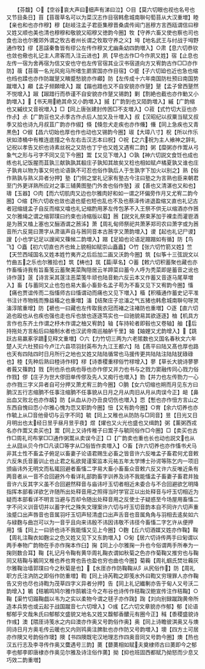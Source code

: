 <!-- { "loadSidebar": true } -->
　　【芬馥】○【空谷哀大声曰细声有涕曰泣】○目【莫六切眼也视也名号也又节目条日】苜【苜蓿草名可以为菜汉志作目宿韩愈城南聨句萄苜从大汉重増】睦【亲也和也亦作穆】穆【赵岐注孟子君臣集穆晋桑虞传闿门邕穆方言西瓯谓信曰穆又姓又顺也美也清也穆穆和敬貌又昭穆又徳韵今圈】牧【守养六畜又使也察也司也食也治也尔雅郊外谓之牧古者州长谓之牧取守养之义】坶【地名武王与纣战于坶野通作牧】缪【恶諡秦鲁皆有缪公左传作穆又尤幽条幼四韵増入】○肃【息六切恭钦也敛也儆也礼记主人肃客而入注云进也】夙【早也古作□今作夙又姓】宿【止息也左传一宿为舍再宿为信又安也守也左传官宿其业汉书宿道向方又宥韵古作□□亦作防】蓿【苜蓿一名光风宛马所嗜生罽賔国亦作目宿】○蹙【子六切廹也近也急也缩也绉也蹂也亦作防蹴蹵又矉蹙愁貌亦作顣】防【左传成十六年南国防杜预曰南国势蹴増入】顣【孟子频頥增入】蹴【蹋也踖也又不自安貌亦作蹵】蹵【孟子曾西蹵然不悦增入】踧【踧踖行而恭谨不自安貌亦作蹵又锡韵】剿【割絶也截也亦作勦又小韵増入】【书天用絶其命又小韵増入】摵【广韵到也又陌韵増入】縬【广韵缩也又縬纹又音祝増入】□【同上唐张建封传困□不支増入】○菽【式竹切大豆也亦作尗】尗【广韵豆也又尗季古作尗后人加又及卄増入】叔【汉昭纪以叔粟当赋又叔季又拾也诗九月叔苴广韵亦作俶】倏【倏忽犬走疾也亦作儵】儵【同上急疾也又青黒色】○俶【昌六切始也厚也作也动也又锡韵今圈】琡【大璋八寸】柷【所以作乐状如漆桶中有椎连底撞之令左右击汉志本曰柷】○祝【之六祝为主人飨神之辞礼记祝以孝告又织也诗素丝祝之又防也丁宁也又姓又遇宥二韵】粥【糜粥亦作鬻从弓象气之形与弓字不同又见下今圈】鬻【又见下増入】○孰【神六切説文食饪也成也练也礼记饭腥而苴孰三献孰孰其殽庄子孰知其故矣又稔也相如赋卢橘夏孰又谁也庄子孰肯以物为事又何也论语孰不可忍也俗作孰后人于生孰字下加火以别之】熟【俗作熟孰与熟义异者分押】塾【门侧之堂礼记家有塾古今注曰塾之为言熟也臣来朝君至门外更详熟所应对之事三辅黄图塾门外舍也俗作塾】淑【善也又清湛也又和也】璹【玉器】○肉【而六切肌肉又边也尔雅肉好和如一谓之环偏旁作月又尤宥二韵今圈】○缩【所六切收也敛也退也蹙也短也乱也不及也蔡泽传进退盈缩又直也礼记古者冠缩缝孟子自反而缩又噏也礼记缩酌用茅左传包茅不入王祭不供无以缩酒亦作莤又尔雅绳之谓之缩郭璞曰约束也诗缩版以载】莤【説文礼祭束茅加于裸圭而灌鬯酒是为莤又榼上塞也又酾酒谓之莤泲】萧【周礼甸师祭祀共萧茅郑司农曰萧字或为莤音所六反晃曰萧字从肃谐声自与莤同音本古莤字又萧韵増入】谡【起也礼记尸谡】謏【小也学记足以謏闻又篠候二韵増入】蹜【足廹也论语足蹜蹜如有循】防【鸟飞】○矗【初六切直也齐也耸上貌相如赋崇山矗矗】○竹【张六切竹箭又姓】竺【天竺西域国名又姓本姓竹夷齐之后后加二画又沃韵今圈】筑【似筝十三弦説文以竹曲五之乐也尔雅拾也】筑【梼也】茿【萹草名】○蓄【敕六切积蓄聚也藏也亦作畜槒诗我有旨畜笺云蓄聚美菜陶隠居云羊蹄菜曰蓄今人呼为秃菜即是蓄音之讹也诗作蓫】蓫【诗言采其蓫注恶菜笺牛顽也陆音勅六反云本又作蓄又音逐马尾草増入】畜【与蓄同又止也包也易大畜小畜卦名孟子苟为不畜又见下又宥韵今圈】慉【痛也贾谊传而二指慉师古曰慉谓动而痛也又见下増入】稸【积稸通作蓄史记平准书注计市物贱而豫益稸之也重増】滀【结聚庄子忿滀之气五猪也韩愈城南聨句呀灵滀淳隂重增】防【褫也一曰藏也左传取我衣冠而褚之注褚防也重増】○逐【直六切追也殴也从也疾也强也走也斥也放也逐逐笃实也一曰驰貌易其欲逐逐】柚【机具方言作也东齐土作谓之杼木作谓之柚又宥韵】轴【车持轮者即毂也又卷轴】舳【后持拖处方言船后曰舳制水者也汉武帝南巡舳舻千里】妯【妯娌又尤韵增入】【跳跃古易羸豖孚蹢见释文重増】○六【力竹切三两为六老隂数也又国名春秋文六年楚人灭六杜预曰今卢江六县项羽封英布为九江王都六】陆【髙平曰陆又髙也厚也路也天有四陆四时日月所行之地也又姓又陆陆循常也马援传更共陆陆注陆陆犹碌碌也】稑【先种后熟曰稑诗作穋】穋【诗黍稷重穋俗竹穋增入】蓼【草长大貌诗蓼蓼者莪又篠韵】戮【刑也杀也病也辱也亦作僇又并力也书与之戮力窦融传同心戮力俗作戮】僇【庄子为世大僇田单传僇及先人又痴行也増入】勠【并力也左传勠力一心亦作戮三字义异者自可分押又萧尤宥三韵今圈】○朒【女六切缩也朔而月见东方曰朒汉五行志缩朒不任事注缩朒不任事貌从日月之月从肉旧从月从肉误今正】衄【鼻出血又败北也亦作衂】防【从血从刅刅丑良切伤也増入】恧【慙也亦作忸方言山之东西自愧曰恧小尔雅心愧为恧又职韵今圈】忸【又有韵今圈】○育【余六切养也亦作毓上从□音他骨切与云字不同】毓【同上又稚也从防防与□同音】昱【日光又日月明出也太经日昱乎昼月昱乎夜】煜【燿也又火光也盛也又缉韵】粥【薰粥西戎名亦作鬻又卖买也】鬻【同上又诗传稚子曰鬻子与毓同俗作□今圈】□【卖买也古作□周礼司布掌□□通作粥鬻从卖误今正】□【广韵卖也重也长也动也説文也从土从囧从贝今作□凡读□等字从□俗皆作卖増入】○畜【许六切养也亦作慉书犬马非其土性不畜孟子俯足以畜妻子论语君赐生必畜之皆音许六反唯孟子畜君何尤音敕六反朱氏音蓄训止也止君之私欲晃谨案监本元祐五年太学博士孙谔等陈乞内一项旧颁庙讳外无明文而私辄回避者畜慉二字易大畜小畜畜众音敕六反又许六反唯近条有两音者从一音不合回避外今看详礼部韵畜字训养及诗不我能慉孟子畜妻子畜君并独音许六反其字义虽不合回避然释音与庙讳吁玉切者相近未委合与不合回避欲乞明降指挥本部看详欲乞许随所出处释音用之照得当时学官正以出处释音与吁玉切相近为疑而本部看详不明言当避与否却令随出处释音用之反使士子疑惑至今场屋用畜慉二字不问义训音切并以蓄字代之殊失文理案许六切与吁玉切音韵本自不同许六切声重浊蹙口出声唇音也音属羽吁玉切声轻清虚口出声舌音也音属角角与羽相去逺矣如六与緑麴与曲岂可以为一音乎且向来讳殷不讳因讳敬不讳径今畜慉二字乞许从便押用】慉【同上一曰骄也诗不我能慉又见上今圈】○麴【丘六切酒媒又姓亦作鞠】鞠【周礼注鞠衣如麴尘之色又姓又见下又东韵増入】○匊【居六切诗传两手曰匊谓以两手奉物广韵物在手亦作掬本作臼】掬【同上小尔雅掬一升也今俗谓两手所奉为一掬则数合耳】鞠【礼记月令鞠有黄华周礼鞠衣谓如秋菊之色亦作菊鞠又推穷也与鞠同又秸鞠与鵴同又椎也养也育也告也盈也穷也曲也今圈】菊蘜【周礼蝈氏焚壮蘜灰尔雅鞠治墙郭璞曰今之秋菊是也】【水厓亦作防鞠鞠从阝从尻俗作】防【周礼职方氏注汭防之即俗作防重増】鞫【同上诗芮鞫之即笺水外曰鞫又穷理罪人亦作鞠告又穷也尽也诗鞫为茂草四字义异者分押】告【同上礼记纎剸亦告于甸人又号沃二韵增入】鵴【秸鵴鸣鸠尔雅作鹄鵴注今之布谷也诗传作秸鞠汉鲍宣传注作秸鞠】○鞠【渠竹切蹋鞠戯以韦为之实以柔物今谓之毬子亦作踘】踘【刘向别録蹴踘黄帝所造本兵势也或云起于战国蹴音七六切增入】○彧【乙六切文章貌亦作郁】郁【论语郁郁乎文哉朱氏曰郁郁文盛貌又地名又姓又馥郁香醲元有圈今正】稶【黍稷盛貌诗作彧】澳【隈厓诗笺水之内曰澳亦作奥又号韵俗作奥】奥【同上诗瞻彼淇奥又与燠同诗日月方奥毛传云暖也又内则鸨奥注脾肶也亦作防又号韵増入】墺【四方土可居亦作隩又号韵俗作墺】隩【书四隩既宅汉地理志作四奥音同又号韵今圈】燠【热也汉五行志及李寻传作奥又麌遇号三韵】薁【蘡薁相如赋夫奠棣师古曰薁即今之郁李也郁李即唐棣亦作奥见尔雅及诗注俗作薁】拗【抑也班固西都赋乃拗怒而少息又巧效二韵重増】
